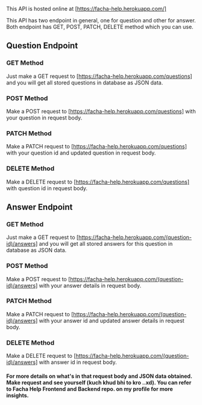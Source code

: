 This API is hosted online at [https://facha-help.herokuapp.com/]

This API has two endpoint in general, one for question and other for answer. Both endpoint has GET, POST, PATCH, DELETE method which you can use.

## Question Endpoint

### GET Method

Just make a GET request to [https://facha-help.herokuapp.com/questions] and you will get all stored questions in database as JSON data.

### POST Method

Make a POST request to [https://facha-help.herokuapp.com/questions] with your question in request body.

### PATCH Method

Make a PATCH request to [https://facha-help.herokuapp.com/questions] with your question id and updated question in request body.

### DELETE Method

Make a DELETE request to [https://facha-help.herokuapp.com/questions] with question id in request body.

## Answer Endpoint

### GET Method

Just make a GET request to [https://facha-help.herokuapp.com/(question-id)/answers] and you will get all stored answers for this question in database as JSON data.

### POST Method

Make a POST request to [https://facha-help.herokuapp.com/(question-id)/answers] with your answer details in request body.

### PATCH Method

Make a PATCH request to [https://facha-help.herokuapp.com/(question-id)/answers] with your answer id and updated answer details in request body.

### DELETE Method

Make a DELETE request to [https://facha-help.herokuapp.com/(question-id)/answers] with answer id in request body.

#### For more details on what's in that request body and JSON data obtained. Make request and see yourself (kuch khud bhi to kro ..xd). You can refer to Facha Help Frontend and Backend repo. on my profile for more insights.
